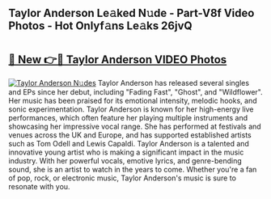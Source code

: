 ## Taylor Anderson Le𝚊ked N𝚞de - Part-V8f Video Photos - Hot Onlyf𝚊ns Le𝚊ks 26jvQ

# <h2><a href="http://ab92009.deff.icu/?id=Taylor+Anderson">🔗 New 👉🔴 Taylor Anderson VIDEO Photos</a></h2>

[![Taylor Anderson N𝚞des](https://i.imgur.com/rIISA9y.gif)](http://ab92009.deff.icu/?id=Taylor+Anderson)
Taylor Anderson has released several singles and EPs since her debut, including "Fading Fast", "Ghost", and "Wildflower". Her music has been praised for its emotional intensity, melodic hooks, and sonic experimentation. Taylor Anderson is known for her high-energy live performances, which often feature her playing multiple instruments and showcasing her impressive vocal range. She has performed at festivals and venues across the UK and Europe, and has supported established artists such as Tom Odell and Lewis Capaldi. Taylor Anderson is a talented and innovative young artist who is making a significant impact in the music industry. With her powerful vocals, emotive lyrics, and genre-bending sound, she is an artist to watch in the years to come. Whether you're a fan of pop, rock, or electronic music, Taylor Anderson's music is sure to resonate with you.
